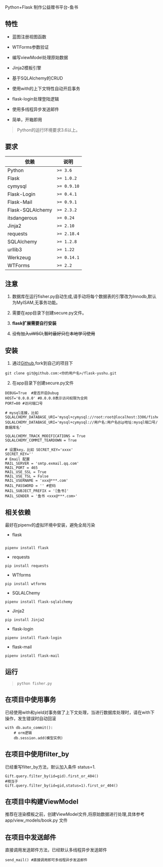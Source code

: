 Python+Flask 制作公益赠书平台-鱼书


## 特性

- 蓝图注册视图函数

- WTForms参数验证

- 编写viewModel处理原始数据

- Jinja2模板引擎

- 基于SQLAlchemy的CRUD

- 使用with的上下文特性自动开启事务

- flask-login处理登陆逻辑

- 使用多线程异步发送邮件

- 简单，开箱即用


> Python的运行环境要求3.6以上。


## 要求

| 依赖 | 说明 |
| -------- | -------- |
| Python| `>= 3.6` |
| Flask| `>= 1.0.2` |
| cymysql| `>= 0.9.10` |
| Flask-Login |`>= 0.4.1`|
| Flask-Mail |`>= 0.9.1`|
| Flask-SQLAlchemy  |`>= 2.3.2`|
| itsdangerous |`>= 0.24`|
| Jinja2 |`>= 2.10`|
| requests |`>= 2.18.4`|
| SQLAlchemy  |`>= 1.2.8`|
| urllib3 |`>= 1.22`|
| Werkzeug |`>= 0.14.1`|
| WTForms |`>= 2.2`|


## 注意

1. 数据库在运行fisher.py自动生成,请手动将每个数据表的引擎改为Innodb,默认为MyISAM,无事务功能。

2. 需要在app目录下创建secure.py文件。

3. **flask扩展需要自行安装**

4. ~~没有加入uWSCI,暂时最好只在本地学习使用~~



## 安装

1. 通过[Github](https://github.com/itswl/flask-yushu),fork到自己的项目下
```
git clone git@github.com:<你的用户名>/flask-yushu.git
```
2. 在app目录下创建secure.py文件
```
DEBUG=True  #是否开启Dubug
HOST='0.0.0.0' #0.0.0.0表示访问权限为全网
PORT=80 #访问端口号

# mysql连接，比如 SQLALCHEMY_DATABASE_URI='mysql+cymysql://root:root@localhost:3306/fisher'
SQLALCHEMY_DATABASE_URI='mysql+cymysql://用户名:用户名@ip地址:mysql端口号/数据库名'

SQLALCHEMY_TRACK_MODIFICATIONS = True
SQLALCHEMY_COMMIT_TEARDOWN = True

# 设置key，比如 SECRET_KEY='xxxx'
SECRET_KEY=''
# Email 配置
MAIL_SERVER = 'smtp.exmail.qq.com'
MAIL_PORT = 465
MAIL_USE_SSL = True
MAIL_USE_TSL = False
MAIL_USERNAME = 'xxx@***.com'
MAIL_PASSWORD = '' #密码
MAIL_SUBJECT_PREFIX = '[鱼书]'
MAIL_SENDER = '鱼书 <xxx@***.com>'
```

## 相关依赖
最好在pipenv的虚拟环境中安装，避免全局污染
- flask
```

pipenv install flask
```
- requests
```
pip install requests
```
- WTforms
```
pip install wtforms
```
- SQLALChemy
```
pipenv install flask-sqlalchemy
```
- Jinja2
```
pip install Jinja2
```
- flask-login
```
pipenv install flask-login
```
- flask-mail
```
pipenv install flask-mail
```
## 运行
> `python fisher.py`

## 在项目中使用事务
已经使用with和yield对事务做了上下文处理，当进行数据库处理时，请在with下操作，发生错误时自动回滚
```
with db.auto_commit():
    # orm逻辑
    db.session.add(模型实例)
```

## 在项目中使用filter_by
已经重写filter_by方法，默认加入条件 status=1.
```
Gift.query.filter_by(id=gid).first_or_404()
#相当于
Gift.query.filter_by(id=gid,status=1).first_or_404()
```

## 在项目中构建ViewModel
推荐在渲染模板之前，创建ViewModel文件,将原始数据进行处理,具体参考 app/view_models/book.py 文件

## 在项目中发送邮件
直接调用发送邮件方法，已经默认多线程异步发送邮件
```
send_mail() #直接调用即可多线程异步发送邮件
```
